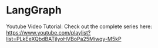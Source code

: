 # LangGraph

Youtube Video Tutorial:
Check out the complete series here: https://www.youtube.com/playlist?list=PLkEeXQbdBATjlyoHVBoPa25Miwqy-M5kP

